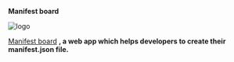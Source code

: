 **Manifest board**

![logo](https://yughendaranp.github.io/Web-app-Manifest-generator/asserts/manifsetboard/manifsetboard256x256.png 'Manifest board')

[Manifest board]('https://yughendaranp.github.io/Web-app-Manifest-generator/' 'manifest generator') **, a web app which helps developers to create their manifest.json file.**
